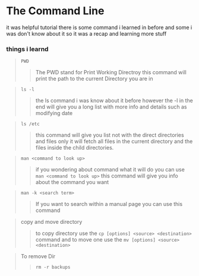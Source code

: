 # The Command Line
it was helpful tutorial there is some command i learned in before and some i was don't know about it so it was a recap and learning more stuff


### things i learnd
> ``` PWD ``` 
>> The PWD stand for Print Working Directroy this command will print the path to the current Directory you are in 

> ``` ls -l ```
>> the ls command i was know about it before however the -l in the end will give you a long list with more info and details such as modifying date

> ``` ls /etc ```
>> this command will give you list not with the direct directories and files only it will fetch all files in the current directory and the files inside the child directories.

> ``` man <command to look up> ```
>> if you wondering about command what it will do you can use ``` man <command to look up> ``` this command will give you info about the command you want

> ``` man -k <search term> ```
>> If you want to search within a manual page you can use this command 

> copy and move directory
>> to copy directory use the ``` cp [options] <source> <destination> ``` command and to move one use the ``` mv [options] <source> <destination> ```

> To remove Dir
>> ``` rm -r backups ```
